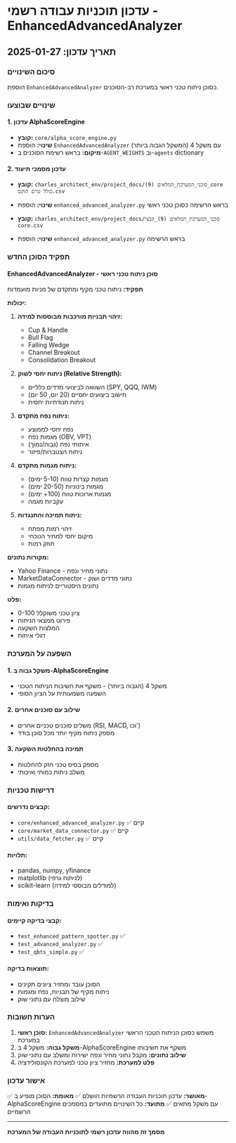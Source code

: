# עדכון תוכניות עבודה רשמי - EnhancedAdvancedAnalyzer

## תאריך עדכון: 2025-01-27

### סיכום השינויים

הוספת `EnhancedAdvancedAnalyzer` כסוכן ניתוח טכני ראשי במערכת רב-הסוכנים.

### שינויים שבוצעו

#### 1. עדכון AlphaScoreEngine
- **קובץ:** `core/alpha_score_engine.py`
- **שינוי:** הוספת `EnhancedAdvancedAnalyzer` עם משקל 4 (המשקל הגבוה ביותר)
- **מיקום:** בראש רשימת הסוכנים ב-`AGENT_WEIGHTS` וב-`agents` dictionary

#### 2. עדכון מסמכי תיעוד
- **קובץ:** `charles_architect_env/project_docs/סוכני_המערכת_המלאים (9)_core כולל טרם הוקם.csv`
- **שינוי:** הוספת `enhanced_advanced_analyzer.py` בראש הרשימה כסוכן טכני ראשי

- **קובץ:** `charles_architect_env/project_docs/סוכני_המערכת_המלאים (9)_קבצי core.csv`
- **שינוי:** הוספת `enhanced_advanced_analyzer.py` בראש הרשימה

### תפקיד הסוכן החדש

#### EnhancedAdvancedAnalyzer - סוכן ניתוח טכני ראשי

**תפקיד:** ניתוח טכני מקיף ומתקדם של מניות מועמדות

**יכולות:**
1. **זיהוי תבניות מורכבות מבוססות למידה:**
   - Cup & Handle
   - Bull Flag
   - Falling Wedge
   - Channel Breakout
   - Consolidation Breakout

2. **ניתוח יחסי לשוק (Relative Strength):**
   - השוואה לביצועי מדדים כלליים (SPY, QQQ, IWM)
   - חישוב ביצועים יחסיים (20 יום, 50 יום)
   - ניתוח תנודתיות יחסית

3. **ניתוח נפח מתקדם:**
   - נפח יחסי לממוצע
   - מגמות נפח (OBV, VPT)
   - איתותי נפח (גבוה/נמוך)
   - ניתוח הצטברות/פיזור

4. **ניתוח מגמות מתקדם:**
   - מגמות קצרות טווח (5-10 ימים)
   - מגמות בינוניות (20-50 ימים)
   - מגמות ארוכות טווח (100+ ימים)
   - עקביות מגמה

5. **ניתוח תמיכה והתנגדות:**
   - זיהוי רמות מפתח
   - מיקום יחסי למחיר הנוכחי
   - חוזק רמות

**מקורות נתונים:**
- Yahoo Finance - נתוני מחיר ונפח
- MarketDataConnector - נתוני מדדים ושוק
- נתונים היסטוריים לניתוח מגמות

**פלט:**
- ציון טכני משוקלל 0-100
- פירוט ממצאי הניתוח
- המלצות השקעה
- דגלי איתות

### השפעה על המערכת

#### 1. משקל גבוה ב-AlphaScoreEngine
- משקל 4 (הגבוה ביותר) - משקף את חשיבות הניתוח הטכני
- השפעה משמעותית על הציון הסופי

#### 2. שילוב עם סוכנים אחרים
- משלים סוכנים טכניים אחרים (RSI, MACD, וכו')
- מספק ניתוח מקיף יותר מכל סוכן בודד

#### 3. תמיכה בהחלטות השקעה
- מספק בסיס טכני חזק להחלטות
- משלב ניתוח כמותי ואיכותי

### דרישות טכניות

#### קבצים נדרשים:
- `core/enhanced_advanced_analyzer.py` ✅ קיים
- `core/market_data_connector.py` ✅ קיים
- `utils/data_fetcher.py` ✅ קיים

#### תלויות:
- pandas, numpy, yfinance
- matplotlib (לניתוח גרפי)
- scikit-learn (למודלים מבוססי למידה)

### בדיקות ואימות

#### קבצי בדיקה קיימים:
- `test_enhanced_pattern_spotter.py` ✅
- `test_advanced_analyzer.py` ✅
- `test_qbts_simple.py` ✅

#### תוצאות בדיקה:
- הסוכן עובד ומחזיר ציונים תקינים
- ניתוח מקיף של תבניות, נפח ומגמות
- שילוב מוצלח עם נתוני שוק

### הערות חשובות

1. **סוכן ראשי:** `EnhancedAdvancedAnalyzer` משמש כסוכן הניתוח הטכני הראשי במערכת
2. **משקל גבוה:** משקל 4 ב-AlphaScoreEngine משקף את חשיבותו
3. **שילוב נתונים:** מקבל נתוני מחיר ונפח ישירות ומשלב עם נתוני שוק
4. **פלט למערכת:** מחזיר ציון טכני למערכת הקונסולידציה

### אישור עדכון

✅ **מאושר:** עדכון תוכניות העבודה הרשמיות הושלם
✅ **מאומת:** הסוכן מופיע ב-AlphaScoreEngine עם משקל מתאים
✅ **מתועד:** כל השינויים מתועדים במסמכים הרשמיים

---

**מסמך זה מהווה עדכון רשמי לתוכניות העבודה של המערכת** 